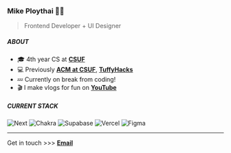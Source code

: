 ### Mike Ploythai ✌🏽

> Frontend Developer + UI Designer

##### ABOUT

- 🎓 4th year CS at [**CSUF**](https://fullerton.edu)
- 💻 Previously [**ACM at CSUF**](https://acmcsuf.com), [**TuffyHacks**](https://tuffyhacks.com)
- 💤 Currently on break from coding!
- 🎬 I make vlogs for fun on [**YouTube**](https://youtube.com/@mikeploythai)

##### CURRENT STACK

![Next](https://img.shields.io/badge/next-black?style=for-the-badge&logo=next.js&logoColor=white) ![Chakra](https://img.shields.io/badge/chakra-%234ED1C5.svg?style=for-the-badge&logo=chakraui&logoColor=white) ![Supabase](https://img.shields.io/badge/supabase-3ECF8E?style=for-the-badge&logo=supabase&logoColor=white) ![Vercel](https://img.shields.io/badge/vercel-%23000000.svg?style=for-the-badge&logo=vercel&logoColor=white) ![Figma](https://img.shields.io/badge/figma-%23F24E1E.svg?style=for-the-badge&logo=figma&logoColor=white)

---

Get in touch >>> [**Email**](mailto:hello@mikeploythai.com)
